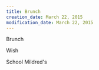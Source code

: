 ```yaml
---
title: Brunch
creation_date: March 22, 2015
modification_date: March 22, 2015
---
```



Brunch

Wish

School
Mildred's 
